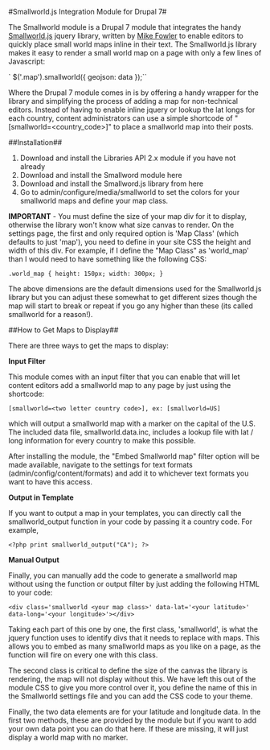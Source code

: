 #Smallworld.js Integration Module for Drupal 7#

The Smallworld module is a Drupal 7 module that integrates the handy [Smallworld.js](http://mikefowler.me/smallworld.js/) jquery library, written by [Mike Fowler](http://mikefowler.me/) to enable editors to quickly place small world maps inline in their text. The Smallworld.js library makes it easy to render a small world map on a page with only a few lines of Javascript:

`  $('.map').smallworld({
  	geojson: data
  });``

Where the Drupal 7 module comes in is by offering a handy wrapper for the library and simplifying the process of adding a map for non-technical editors. Instead of having to enable inline jquery or lookup the lat longs for each country, content administrators can use a simple shortcode of "[smallworld=<country_code>]" to place a smallworld map into their posts.

##Installation##

1. Download and install the Libraries API 2.x module if you have not already
2. Download and install the Smallword module here
3. Download and install the Smallword.js library from here
4. Go to admin/configure/media/smallworld to set the colors for your smallworld maps and define your map class.

**IMPORTANT** - You must define the size of your map div for it to display, otherwise the library won't know what size canvas to render. On the settings page, the first and only required option is 'Map Class' (which defaults to just 'map'), you need to define in your site CSS the height and width of this div. For example, if I define the "Map Class" as 'world_map' than I would need to have something like the following CSS:

`.world_map {
  height: 150px;
  width: 300px;
}`

The above dimensions are the default dimensions used for the Smallworld.js library but you can adjust these somewhat to get different sizes though the map will start to break or repeat if you go any higher than these (its called smallworld for a reason!).

##How to Get Maps to Display##

There are three ways to get the maps to display:

**Input Filter**

This module comes with an input filter that you can enable that will let content editors add a smallworld map to any page by just using the shortcode:

  `[smallworld=<two letter country code>], ex: [smallworld=US]`

which will output a smallworld map with a marker on the capital of the U.S. The included data file, smallworld.data.inc, includes a lookup file with lat / long information for every country to make this possible.

After installing the module, the "Embed Smallworld map" filter option will be made available, navigate to the settings for text formats (admin/config/content/formats) and add it to whichever text formats you want to have this access.

**Output in Template**

If you want to output a map in your templates, you can directly call the smallworld_output function in your code by passing it a country code. For example,

`<?php print smallworld_output("CA"); ?>`

**Manual Output**

Finally, you can manually add the code to generate a smallworld map without using the function or output filter by just adding the following HTML to your code:

`<div class='smallworld <your map class>' data-lat='<your latitude>' data-long='<your longitude>'></div>`

Taking each part of this one by one, the first class, 'smallworld', is what the jquery function uses to identify divs that it needs to replace with maps. This allows you to embed as many smallworld maps as you like on a page, as the function will fire on every one with this class.

The second class is critical to define the size of the canvas the library is rendering, the map will not display without this. We have left this out of the module CSS to give you more control over it, you define the name of this in the Smallworld settings file and you can add the CSS code to your theme.

Finally, the two data elements are for your latitude and longitude data. In the first two methods, these are provided by the module but if you want to add your own data point you can do that here. If these are missing, it will just display a world map with no marker.
